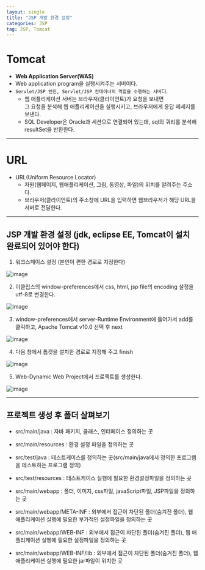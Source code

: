 ```yaml
---
layout: single
title: "JSP 개발 환경 설정"
categories: JSP
tag: JSP, Tomcat
---
```


# Tomcat
- **Web Application Server(WAS)**
- Web application program을 실행시켜주는 서버이다.
- `Servlet/JSP 엔진, Servlet/JSP 컨테이너의 역할을 수행하는 서버`다.
  + 웹 애플리케이션 서버는 브라우저(클라이언트)가 요청을 보내면 <br> 그 요청을 분석해 웹 애플리케이션을 실행시키고,
    브라우저에게 응답 메세지를 보낸다.
  + SQL Developer은 Oracle과 세션으로 연결되어 있는데, sql의 쿼리를 분석해 resultSet을 반환한다.
---
# URL
- URL(Uniform Resource Locator)
  + 자원(웹페이지, 웹애플리케이션, 그림, 동영상, 파일)의 위치를 알려주는 주소다.
  + 브라우저(클라이언트)의 주소창에 URL을 입력하면 웹브라우저가 해당 URL을 서버로 전달한다.
---
## JSP 개발 환경 설정 (jdk, eclipse EE, Tomcat이 설치 완료되어 있어야 한다)
1. 워크스페이스 설정 (본인이 편한 경로로 지정한다)

![image](https://user-images.githubusercontent.com/87356533/140906681-a3448d7a-111d-4fa0-9ce4-dfe7bbfcbf21.png)

2. 이클립스의 window-preferences에서 css, html, jsp file의 encoding 설정을 utf-8로 변경한다.

![image](https://user-images.githubusercontent.com/87356533/140905884-1df9b7ba-883e-4164-bcf9-a33d23cc8948.png)

3. window-preferences에서 server-Runtime Environment에 들어가서 add를 클릭하고, Apache Tomcat v10.0 선택 후 next

![image](https://user-images.githubusercontent.com/87356533/140907397-003e6f7e-9477-46d0-a1ea-e34fd188365a.png)

4. 다음 창에서 톰캣을 설치한 경로로 지정해 주고 finish

![image](https://user-images.githubusercontent.com/87356533/140907793-e4a4fe03-1764-478d-9d33-efb9ce78f2a5.png)

5. Web-Dynamic Web Project에서 프로젝트를 생성한다.

![image](https://user-images.githubusercontent.com/87356533/140908388-25732ddb-a4c3-44d1-9857-ca14655ac81c.png)

---
## 프로젝트 생성 후 폴더 살펴보기
- src/main/java : 자바 패키지, 클래스, 인터페이스 정의하는 곳
- src/main/resources : 환경 설정 파일을 정의하는 곳
- src/test/java : 테스트케이스를 정의하는 곳(src/main/java에서 정의한 프로그램을 테스트하는 프로그램 정의)
- src/test/resources : 테스트케이스 실행에 필요한 환경설정파일을 정의하는 곳

- src/main/webapp : 폴더, 이미지, css파일, javaScript파일, JSP파일을 정의하는 곳
- src/main/webapp/META-INF : 외부에서 접근이 차단된 폴더(숨겨진 폴더), 웹 애플리케이션 실행에 필요한 부가적인 설정파일을 정의하는 곳
- src/main/webapp/WEB-INF : 외부에서 접근이 차단된 폴더(숨겨진 폴더), 웹 애플리케이션 실행에 필요한 설정파일을 정의하는 곳
- src/main/webapp/WEB-INF/lib : 외부에서 접근이 차단된 폴더(숨겨진 폴더), 웹 애플리케이션 실행에 필요한 jar파일이 위치한 곳
